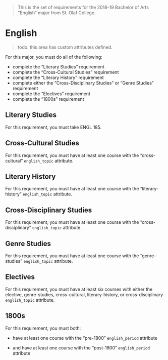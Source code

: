 > This is the set of requirements for the 2018-19 Bachelor of Arts “English”
> major from St. Olaf College.

# English
> todo: this area has custom attributes defined.

For this major, you must do all of the following:

- complete the “Literary Studies” requirement
- complete the “Cross-Cultural Studies” requirement
- complete the “Literary History” requirement
- complete either the “Cross-Disciplinary Studies” or “Genre Studies” requirement
- complete the “Electives” requirement
- complete the “1800s” requirement

## Literary Studies
For this requirement, you must take ENGL 185.


## Cross-Cultural Studies
For this requirement, you must have at least one course with the “cross-cultural” `english_topic` attribute.


## Literary History
For this requirement, you must have at least one course with the “literary-history” `english_topic` attribute.


## Cross-Disciplinary Studies
For this requirement, you must have at least one course with the “cross-disciplinary” `english_topic` attribute.


## Genre Studies
For this requirement, you must have at least one course with the “genre-studies” `english_topic` attribute.


## Electives
For this requirement, you must have at least six courses with either the elective, genre-studies, cross-cultural, literary-history, or cross-disciplinary `english_topic` attribute.


## 1800s
For this requirement, you must both:

- have at least one course with the “pre-1800” `english_period` attribute

- and have at least one course with the “post-1800” `english_period` attribute


